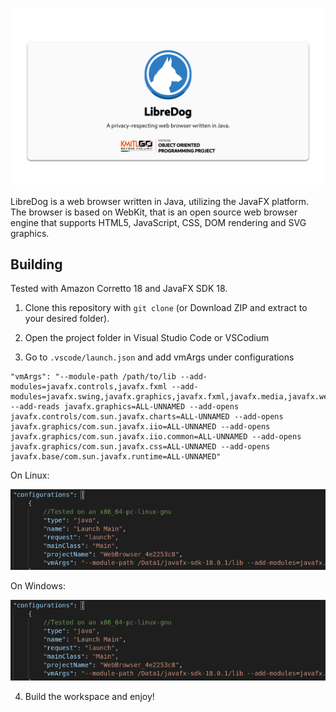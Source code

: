 ![Banner](src/images/banner.png)

LibreDog is a web browser written in Java, utilizing the JavaFX platform. The browser is based on WebKit, that is an open source web browser engine that supports HTML5, JavaScript, CSS, DOM rendering and SVG graphics.

## Building

Tested with Amazon Corretto 18 and JavaFX SDK 18.

1. Clone this repository with `git clone` (or Download ZIP and extract to your desired folder).

2. Open the project folder in Visual Studio Code or VSCodium

3. Go to `.vscode/launch.json` and add vmArgs under configurations

```
"vmArgs": "--module-path /path/to/lib --add-modules=javafx.controls,javafx.fxml --add-modules=javafx.swing,javafx.graphics,javafx.fxml,javafx.media,javafx.web --add-reads javafx.graphics=ALL-UNNAMED --add-opens javafx.controls/com.sun.javafx.charts=ALL-UNNAMED --add-opens javafx.graphics/com.sun.javafx.iio=ALL-UNNAMED --add-opens javafx.graphics/com.sun.javafx.iio.common=ALL-UNNAMED --add-opens javafx.graphics/com.sun.javafx.css=ALL-UNNAMED --add-opens javafx.base/com.sun.javafx.runtime=ALL-UNNAMED"
```


On Linux:

![VMArgs-Linux](src/images/vmargs-linux.png)

On Windows:

![VMArgs-Linux](src/images/vmargs-linux.png)

4. Build the workspace and enjoy!
